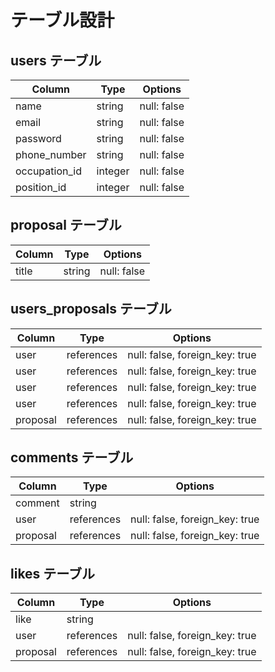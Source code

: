 # テーブル設計

## users テーブル

| Column        | Type    | Options     |
| ------------- | ------- | ----------- |
| name          | string  | null: false |
| email         | string  | null: false |
| password      | string  | null: false |
| phone_number  | string  | null: false |
| occupation_id | integer | null: false |
| position_id   | integer | null: false |

## proposal テーブル

| Column | Type   | Options     |
| ------ | ------ | ----------- |
| title  | string | null: false |

## users_proposals テーブル

| Column   | Type       | Options                        |
| -------- | ---------- | ------------------------------ |
| user     | references | null: false, foreign_key: true |
| user     | references | null: false, foreign_key: true |
| user     | references | null: false, foreign_key: true |
| user     | references | null: false, foreign_key: true |
| proposal | references | null: false, foreign_key: true |

## comments テーブル

| Column   | Type       | Options                        |
| -------- | ---------- | ------------------------------ |
| comment  | string     |                                |
| user     | references | null: false, foreign_key: true |
| proposal | references | null: false, foreign_key: true |

## likes テーブル

| Column   | Type       | Options                        |
| -------- | ---------- | ------------------------------ |
| like     | string     |                                |
| user     | references | null: false, foreign_key: true |
| proposal | references | null: false, foreign_key: true |
